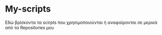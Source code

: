 # My-scripts
Εδώ βρίσκοντα τα scirpts που χρησιμοποιούνται ή αναφαίρονται σε μερικά από τα Repositories μου
